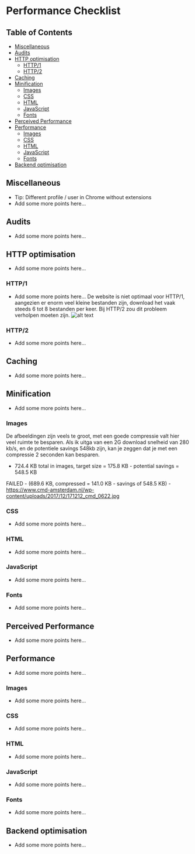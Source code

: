 # Performance Checklist

## Table of Contents

*   [Miscellaneous](#miscellaneous)
*   [Audits](#audits)
*   [HTTP optimisation](#http-optimisation)
    *   [HTTP/1](#http1)
    *   [HTTP/2](#http2)
*   [Caching](#caching)
*   [Minification](#minification)
    *   [Images](#images)
    *   [CSS](#css)
    *   [HTML](#html)
    *   [JavaScript](#javascript)
    *   [Fonts](#fonts)
*   [Perceived Performance](#perceived-performance)
*   [Performance](#performance)
    *   [Images](#images-1)
    *   [CSS](#css-1)
    *   [HTML](#html-1)
    *   [JavaScript](#javascript-1)
    *   [Fonts](#fonts-1)
*   [Backend optimisation](#backend-optimisation)

## Miscellaneous

*   Tip: Different profile / user in Chrome without extensions
*   Add some more points here...

## Audits

*   Add some more points here...

## HTTP optimisation

*   Add some more points here...

### HTTP/1

*   Add some more points here...
De website is niet optimaal voor HTTP/1, aangezien er enorm veel kleine bestanden zijn, download het vaak steeds 6 tot 8 bestanden per keer. Bij HTTP/2 zou dit probleem verholpen moeten zijn.
![alt text](http://i.imgur.com/HkoOZYp.jpg "HTTP/1")

### HTTP/2

*   Add some more points here...

## Caching

*   Add some more points here...

## Minification

*   Add some more points here...

### Images

De afbeeldingen zijn veels te groot, met een goede compressie valt hier veel ruimte te besparen. Als ik uitga van een 2G download snelheid van 280 kb/s, en de potentiele savings 548kb zijn, kan je zeggen dat je met een compressie 2 seconden kan besparen.

*   724.4 KB total in images, target size = 175.8 KB - potential savings = 548.5 KB

FAILED - (689.6 KB, compressed = 141.0 KB - savings of 548.5 KB) - https://www.cmd-amsterdam.nl/wp-content/uploads/2017/12/171212_cmd_0622.jpg

### CSS

*   Add some more points here...

### HTML

*   Add some more points here...

### JavaScript

*   Add some more points here...

### Fonts

*   Add some more points here...

## Perceived Performance

*   Add some more points here...

## Performance

*   Add some more points here...

### Images

*   Add some more points here...

### CSS

*   Add some more points here...

### HTML

*   Add some more points here...

### JavaScript

*   Add some more points here...

### Fonts

*   Add some more points here...

## Backend optimisation

*   Add some more points here...
